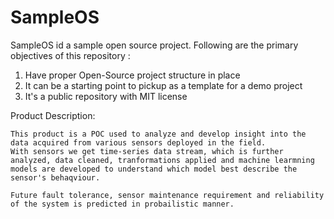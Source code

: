 # SampleOS
SampleOS id a sample open source project. 
Following are the primary objectives of this repository :

1. Have proper Open-Source project structure in place
2. It can be a starting point to pickup as a template for a demo project
3. It's a public repository with MIT license


Product Description:

    This product is a POC used to analyze and develop insight into the data acquired from various sensors deployed in the field.
    With sensors we get time-series data stream, which is further analyzed, data cleaned, tranformations applied and machine learmning models are developed to understand which model best describe the sensor's behaqviour.

    Future fault tolerance, sensor maintenance requirement and reliability of the system is predicted in probailistic manner.  
